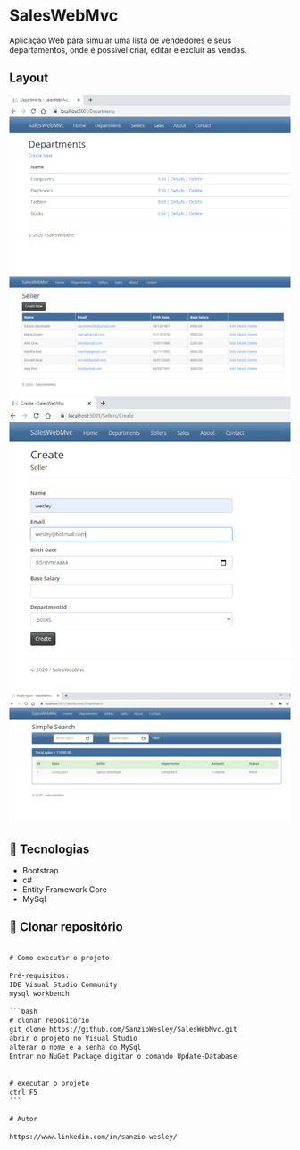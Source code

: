 <h1>SalesWebMvc</h1>

Aplicação Web para simular uma lista de vendedores e seus departamentos, onde é possível criar, editar e excluir as vendas.

## Layout 

![Web](https://github.com/SanzioWesley/SalesWebMvc/blob/master/SalesWebMvc/wwwroot/images/departments.png) 
![Web](https://github.com/SanzioWesley/SalesWebMvc/blob/master/SalesWebMvc/wwwroot/images/seller.PNG)
![Web](https://github.com/SanzioWesley/SalesWebMvc/blob/master/SalesWebMvc/wwwroot/images/create.png)
![Web](https://github.com/SanzioWesley/SalesWebMvc/blob/master/SalesWebMvc/wwwroot/images/simpleseach.png)


## :wrench: Tecnologias

 - Bootstrap
 - c#
 - Entity Framework Core
 - MySql

## :floppy_disk: Clonar repositório

``````

# Como executar o projeto

Pré-requisitos:
IDE Visual Studio Community
mysql workbench

```bash
# clonar repositório
git clone https://github.com/SanzioWesley/SalesWebMvc.git
abrir o projeto no Visual Studio
alterar o nome e a senha do MySql
Entrar no NuGet Package digitar o comando Update-Database


# executar o projeto
ctrl F5
```

# Autor

https://www.linkedin.com/in/sanzio-wesley/